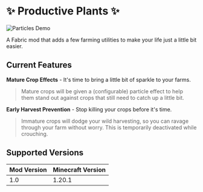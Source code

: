 # ✨ Productive Plants ✨

![Particles Demo](./demo/particles.gif)

A Fabric mod that adds a few farming utilities to make your life just a little bit easier.

## Current Features

**Mature Crop Effects** - It's time to bring a little bit of sparkle to your farms.

> Mature crops will be given a (configurable) particle effect to help them stand out against crops that still need to
> catch up a little bit.

**Early Harvest Prevention** - Stop killing your crops before it's time.

> Immature crops will dodge your wild harvesting, so you can ravage through your farm without worry. This is temporarily
> deactivated while crouching.

## Supported Versions

| Mod Version | Minecraft Version |
|-------------|-------------------|
| 1.0         | 1.20.1            |
